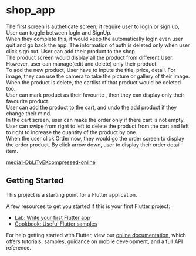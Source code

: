 # shop_app

The first screen is autheticate screen, it require user to logIn or sign up, User can toggle between logIn and SignUp.</br>
When they complete this, it would keep the automatically logIn even user quit and go back the app. The information of auth is deleted only when user click sign out.
User can add their product to the shop<br/>
The product screen would display all the product from different User. However, user can manage(edit and delete) only their product.</br>
To add the new product, User have to inpute the title, price, detail. For image, they can use the camera to take the picture or gallery of their image.</br>
When the product is delete, the cartlist of that product would be deleted too.</br>
User can mark product as their favourite , then they can display only their favourite product.<br/>
User can add the product to the cart, and undo the add product if they change their mind. <br/>
In the cart screen, user can make the order only if there cart is not empty. User can swipe from right to left to delete the product from the cart and left to right to increase the quantity of the product by one. <br/>
When the user click Order now, they would go the order screen to display the order product. By click arrow down, user to display their order detail item.</br>




[media1-DbLiTvEKcompressed-online](https://user-images.githubusercontent.com/43865591/90986341-23dc3580-e550-11ea-8bf3-845c644420f6.gif)



## Getting Started

This project is a starting point for a Flutter application.

A few resources to get you started if this is your first Flutter project:

- [Lab: Write your first Flutter app](https://flutter.dev/docs/get-started/codelab)
- [Cookbook: Useful Flutter samples](https://flutter.dev/docs/cookbook)

For help getting started with Flutter, view our
[online documentation](https://flutter.dev/docs), which offers tutorials,
samples, guidance on mobile development, and a full API reference.
